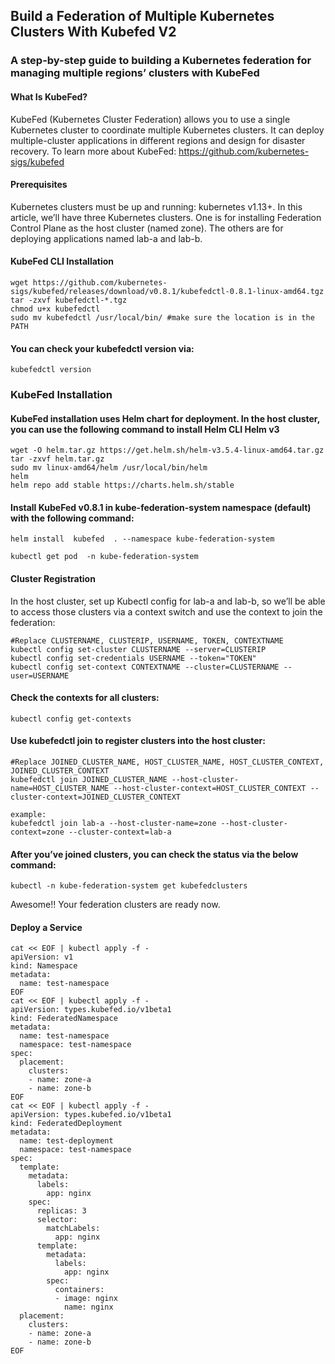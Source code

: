 ## Build a Federation of Multiple Kubernetes Clusters With Kubefed V2

### A step-by-step guide to building a Kubernetes federation for managing multiple regions’ clusters with KubeFed

#### What Is KubeFed?
KubeFed (Kubernetes Cluster Federation) allows you to use a single Kubernetes cluster to coordinate multiple Kubernetes clusters. It can deploy multiple-cluster applications in different regions and design for disaster recovery.
To learn more about KubeFed: https://github.com/kubernetes-sigs/kubefed

#### Prerequisites
Kubernetes clusters must be up and running: kubernetes v1.13+.
In this article, we’ll have three Kubernetes clusters. One is for installing Federation Control Plane as the host cluster (named zone). The others are for deploying applications named lab-a and lab-b.

#### KubeFed CLI Installation
```
wget https://github.com/kubernetes-sigs/kubefed/releases/download/v0.8.1/kubefedctl-0.8.1-linux-amd64.tgz
tar -zxvf kubefedctl-*.tgz
chmod u+x kubefedctl
sudo mv kubefedctl /usr/local/bin/ #make sure the location is in the PATH
```
#### You can check your kubefedctl version via:
```
kubefedctl version
```
### KubeFed Installation
#### KubeFed installation uses Helm chart for deployment. In the host cluster, you can use the following command to install Helm CLI Helm v3
```
wget -O helm.tar.gz https://get.helm.sh/helm-v3.5.4-linux-amd64.tar.gz
tar -zxvf helm.tar.gz
sudo mv linux-amd64/helm /usr/local/bin/helm
helm
helm repo add stable https://charts.helm.sh/stable
```
#### Install KubeFed v0.8.1 in kube-federation-system namespace (default) with the following command:
```
helm install  kubefed  . --namespace kube-federation-system

kubectl get pod  -n kube-federation-system
```
#### Cluster Registration

In the host cluster, set up Kubectl config for lab-a and lab-b, so we’ll be able to access those clusters via a context switch and use the context to join the federation:
```
#Replace CLUSTERNAME, CLUSTERIP, USERNAME, TOKEN, CONTEXTNAME
kubectl config set-cluster CLUSTERNAME --server=CLUSTERIP
kubectl config set-credentials USERNAME --token="TOKEN"
kubectl config set-context CONTEXTNAME --cluster=CLUSTERNAME --user=USERNAME
```
#### Check the contexts for all clusters:
```
kubectl config get-contexts
```
#### Use kubefedctl join to register clusters into the host cluster:
```
#Replace JOINED_CLUSTER_NAME, HOST_CLUSTER_NAME, HOST_CLUSTER_CONTEXT, JOINED_CLUSTER_CONTEXT
kubefedctl join JOINED_CLUSTER_NAME --host-cluster-name=HOST_CLUSTER_NAME --host-cluster-context=HOST_CLUSTER_CONTEXT --cluster-context=JOINED_CLUSTER_CONTEXT

example:
kubefedctl join lab-a --host-cluster-name=zone --host-cluster-context=zone --cluster-context=lab-a
```
#### After you’ve joined clusters, you can check the status via the below command:
```
kubectl -n kube-federation-system get kubefedclusters
```

Awesome!! Your federation clusters are ready now.

#### Deploy a Service
```
cat << EOF | kubectl apply -f -
apiVersion: v1
kind: Namespace
metadata:
  name: test-namespace
EOF
cat << EOF | kubectl apply -f -
apiVersion: types.kubefed.io/v1beta1
kind: FederatedNamespace
metadata:
  name: test-namespace
  namespace: test-namespace
spec:
  placement:
    clusters:
    - name: zone-a
    - name: zone-b
EOF
cat << EOF | kubectl apply -f -
apiVersion: types.kubefed.io/v1beta1
kind: FederatedDeployment
metadata:
  name: test-deployment
  namespace: test-namespace
spec:
  template:
    metadata:
      labels:
        app: nginx
    spec:
      replicas: 3
      selector:
        matchLabels:
          app: nginx
      template:
        metadata:
          labels:
            app: nginx
        spec:
          containers:
          - image: nginx
            name: nginx
  placement:
    clusters:
    - name: zone-a
    - name: zone-b
EOF
```
